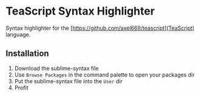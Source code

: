 # TeaScript Syntax Highlighter

Syntax highlighter for the [https://github.com/axel669/teascript](TeaScript)
language.

## Installation
1. Download the sublime-syntax file
1. Use `Browse Packages` in the command palette to open your packages dir
1. Put the sublime-syntax file into the `User` dir
1. Profit
